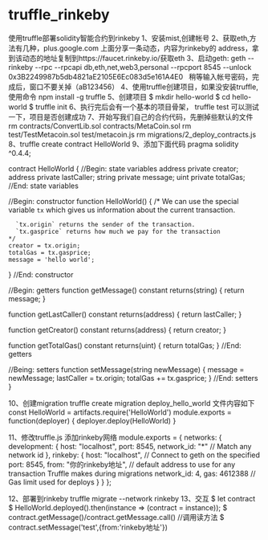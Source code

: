 # truffle_rinkeby

使用truffle部署solidity智能合约到rinkeby
1、安装mist,创建帐号
2、获取eth,方法有几种，plus.google.com 上面分享一条动态，内容为rinkeby的 address，拿到该动态的地址复制到https://faucet.rinkeby.io/获取eth
3、启动geth:  geth --rinkeby --rpc --rpcapi db,eth,net,web3,personal --rpcport 8545 --unlock 0x3B2249987b5db4821aE2105E6Ec083d5e161A4E0 
   稍等输入帐号密码，完成后，窗口不要关掉（aB123456）
4、使用truffle创建项目，如果没安装truffle,使用命令 npm install -g truffle
5、创建项目
    $ mkdir hello-world
    $ cd hello-world
    $ truffle init
6、执行完后会有一个基本的项目骨架， truffle test 可以测试一下，项目是否创建成功
7、开始写我们自己的合约代码，先删掉些默认的文件 
  rm contracts/ConvertLib.sol contracts/MetaCoin.sol
  rm test/TestMetacoin.sol test/metacoin.js
  rm migrations/2_deploy_contracts.js
8、truffle create contract HelloWorld
9、添加下面代码
pragma solidity ^0.4.4;

contract HelloWorld {
  //Begin: state variables
  address private creator;
  address private lastCaller;
  string private message;
  uint private totalGas;
  //End: state variables

  //Begin: constructor
  function HelloWorld() {
    /*
      We can use the special variable `tx` which gives us information
      about the current transaction.

      `tx.origin` returns the sender of the transaction.
      `tx.gasprice` returns how much we pay for the transaction
    */
    creator = tx.origin;
    totalGas = tx.gasprice;
    message = 'hello world';
  }
  //End: constructor

  //Begin: getters
  function getMessage() constant returns(string) {
    return message;
  }

  function getLastCaller() constant returns(address) {
    return lastCaller;
  }

  function getCreator() constant returns(address) {
    return creator;
  }

  function getTotalGas() constant returns(uint) {
    return totalGas;
  }
  //End: getters

  //Being: setters
  function setMessage(string newMessage) {
    message = newMessage;
    lastCaller = tx.origin;
    totalGas += tx.gasprice;
  }
  //End: setters
}

10、创建migration
truffle create migration deploy_hello_world
文件内容如下
const HelloWorld = artifacts.require('HelloWorld')
module.exports = function(deployer) {
  deployer.deploy(HelloWorld)
}

11、修改truffle.js 添加rinkeby网络
module.exports = {
  networks: {
    development: {
      host: "localhost",
      port: 8545,
      network_id: "*" // Match any network id
    },
    rinkeby: {
      host: "localhost", // Connect to geth on the specified
      port: 8545,
      from: "你的rinkeby地址", // default address to use for any transaction Truffle makes during migrations
      network_id: 4,
      gas: 4612388 // Gas limit used for deploys
    }
  }
};

12、部署到rinkeby
  truffle migrate --network rinkeby
13、交互
 $ let contract
 $ HelloWorld.deployed().then(instance => (contract = instance));
 $ contract.getMessage()/contract.getMessage.call() //调用读方法
 $ contract.setMessage('test',{from:'rinkeby地址'})
 


   
